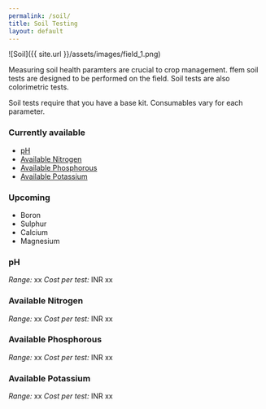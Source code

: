 ```yaml
---
permalink: /soil/
title: Soil Testing
layout: default
---
```


![Soil]({{ site.url }}/assets/images/field_1.png)

Measuring soil health paramters are crucial to crop management. ffem soil tests are designed to be performed on the field. Soil tests are also colorimetric tests.

Soil tests require that you have a base kit. Consumables vary for each parameter.

### Currently available
* [pH](#ph)
* [Available Nitrogen](#nitrogen)
* [Available Phosphorous](#phosphorous)
* [Available Potassium](#potassium)

### Upcoming
* Boron
* Sulphur
* Calcium
* Magnesium

<a name="ph"></a>
### pH
_Range:_ xx
_Cost per test:_ INR xx

<a name="nitrogen"></a>
### Available Nitrogen
_Range:_ xx
_Cost per test:_ INR xx

<a name="phosphorous"></a>
### Available Phosphorous
_Range:_ xx
_Cost per test:_ INR xx


<a name="pitassium"></a>
### Available Potassium
_Range:_ xx
_Cost per test:_ INR xx



